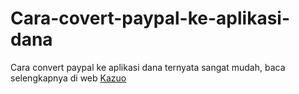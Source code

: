 # Cara-covert-paypal-ke-aplikasi-dana
Cara convert paypal ke aplikasi dana ternyata sangat mudah, baca selengkapnya di web <a href="https://www.kazuo.my.id">Kazuo</a>

